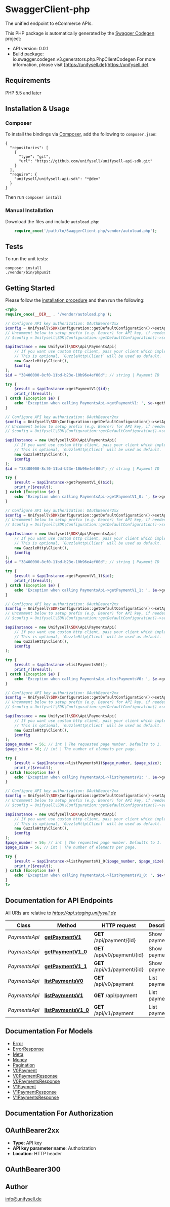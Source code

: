 # SwaggerClient-php
The unified endpoint to eCommerce APIs.

This PHP package is automatically generated by the [Swagger Codegen](https://github.com/swagger-api/swagger-codegen) project:

- API version: 0.0.1
- Build package: io.swagger.codegen.v3.generators.php.PhpClientCodegen
For more information, please visit [https://unifysell.de](https://unifysell.de)

## Requirements

PHP 5.5 and later

## Installation & Usage
### Composer

To install the bindings via [Composer](http://getcomposer.org/), add the following to `composer.json`:

```
{
  "repositories": [
    {
      "type": "git",
      "url": "https://github.com/unifysell/unifysell-api-sdk.git"
    }
  ],
  "require": {
    "unifysell/unifysell-api-sdk": "*@dev"
  }
}
```

Then run `composer install`

### Manual Installation

Download the files and include `autoload.php`:

```php
    require_once('/path/to/SwaggerClient-php/vendor/autoload.php');
```

## Tests

To run the unit tests:

```
composer install
./vendor/bin/phpunit
```

## Getting Started

Please follow the [installation procedure](#installation--usage) and then run the following:

```php
<?php
require_once(__DIR__ . '/vendor/autoload.php');

// Configure API key authorization: OAuthBearer2xx
$config = Unifysell\SDK\Configuration::getDefaultConfiguration()->setApiKey('Authorization', 'YOUR_API_KEY');
// Uncomment below to setup prefix (e.g. Bearer) for API key, if needed
// $config = Unifysell\SDK\Configuration::getDefaultConfiguration()->setApiKeyPrefix('Authorization', 'Bearer');

$apiInstance = new Unifysell\SDK\Api\PaymentsApi(
    // If you want use custom http client, pass your client which implements `GuzzleHttp\ClientInterface`.
    // This is optional, `GuzzleHttp\Client` will be used as default.
    new GuzzleHttp\Client(),
    $config
);
$id = "38400000-8cf0-11bd-b23e-10b96e4ef00d"; // string | Payment ID

try {
    $result = $apiInstance->getPaymentV1($id);
    print_r($result);
} catch (Exception $e) {
    echo 'Exception when calling PaymentsApi->getPaymentV1: ', $e->getMessage(), PHP_EOL;
}

// Configure API key authorization: OAuthBearer2xx
$config = Unifysell\SDK\Configuration::getDefaultConfiguration()->setApiKey('Authorization', 'YOUR_API_KEY');
// Uncomment below to setup prefix (e.g. Bearer) for API key, if needed
// $config = Unifysell\SDK\Configuration::getDefaultConfiguration()->setApiKeyPrefix('Authorization', 'Bearer');

$apiInstance = new Unifysell\SDK\Api\PaymentsApi(
    // If you want use custom http client, pass your client which implements `GuzzleHttp\ClientInterface`.
    // This is optional, `GuzzleHttp\Client` will be used as default.
    new GuzzleHttp\Client(),
    $config
);
$id = "38400000-8cf0-11bd-b23e-10b96e4ef00d"; // string | Payment ID

try {
    $result = $apiInstance->getPaymentV1_0($id);
    print_r($result);
} catch (Exception $e) {
    echo 'Exception when calling PaymentsApi->getPaymentV1_0: ', $e->getMessage(), PHP_EOL;
}

// Configure API key authorization: OAuthBearer2xx
$config = Unifysell\SDK\Configuration::getDefaultConfiguration()->setApiKey('Authorization', 'YOUR_API_KEY');
// Uncomment below to setup prefix (e.g. Bearer) for API key, if needed
// $config = Unifysell\SDK\Configuration::getDefaultConfiguration()->setApiKeyPrefix('Authorization', 'Bearer');

$apiInstance = new Unifysell\SDK\Api\PaymentsApi(
    // If you want use custom http client, pass your client which implements `GuzzleHttp\ClientInterface`.
    // This is optional, `GuzzleHttp\Client` will be used as default.
    new GuzzleHttp\Client(),
    $config
);
$id = "38400000-8cf0-11bd-b23e-10b96e4ef00d"; // string | Payment ID

try {
    $result = $apiInstance->getPaymentV1_1($id);
    print_r($result);
} catch (Exception $e) {
    echo 'Exception when calling PaymentsApi->getPaymentV1_1: ', $e->getMessage(), PHP_EOL;
}

// Configure API key authorization: OAuthBearer2xx
$config = Unifysell\SDK\Configuration::getDefaultConfiguration()->setApiKey('Authorization', 'YOUR_API_KEY');
// Uncomment below to setup prefix (e.g. Bearer) for API key, if needed
// $config = Unifysell\SDK\Configuration::getDefaultConfiguration()->setApiKeyPrefix('Authorization', 'Bearer');

$apiInstance = new Unifysell\SDK\Api\PaymentsApi(
    // If you want use custom http client, pass your client which implements `GuzzleHttp\ClientInterface`.
    // This is optional, `GuzzleHttp\Client` will be used as default.
    new GuzzleHttp\Client(),
    $config
);

try {
    $result = $apiInstance->listPaymentsV0();
    print_r($result);
} catch (Exception $e) {
    echo 'Exception when calling PaymentsApi->listPaymentsV0: ', $e->getMessage(), PHP_EOL;
}

// Configure API key authorization: OAuthBearer2xx
$config = Unifysell\SDK\Configuration::getDefaultConfiguration()->setApiKey('Authorization', 'YOUR_API_KEY');
// Uncomment below to setup prefix (e.g. Bearer) for API key, if needed
// $config = Unifysell\SDK\Configuration::getDefaultConfiguration()->setApiKeyPrefix('Authorization', 'Bearer');

$apiInstance = new Unifysell\SDK\Api\PaymentsApi(
    // If you want use custom http client, pass your client which implements `GuzzleHttp\ClientInterface`.
    // This is optional, `GuzzleHttp\Client` will be used as default.
    new GuzzleHttp\Client(),
    $config
);
$page_number = 56; // int | The requested page number. Defaults to 1.
$page_size = 56; // int | The number of elements per page.

try {
    $result = $apiInstance->listPaymentsV1($page_number, $page_size);
    print_r($result);
} catch (Exception $e) {
    echo 'Exception when calling PaymentsApi->listPaymentsV1: ', $e->getMessage(), PHP_EOL;
}

// Configure API key authorization: OAuthBearer2xx
$config = Unifysell\SDK\Configuration::getDefaultConfiguration()->setApiKey('Authorization', 'YOUR_API_KEY');
// Uncomment below to setup prefix (e.g. Bearer) for API key, if needed
// $config = Unifysell\SDK\Configuration::getDefaultConfiguration()->setApiKeyPrefix('Authorization', 'Bearer');

$apiInstance = new Unifysell\SDK\Api\PaymentsApi(
    // If you want use custom http client, pass your client which implements `GuzzleHttp\ClientInterface`.
    // This is optional, `GuzzleHttp\Client` will be used as default.
    new GuzzleHttp\Client(),
    $config
);
$page_number = 56; // int | The requested page number. Defaults to 1.
$page_size = 56; // int | The number of elements per page.

try {
    $result = $apiInstance->listPaymentsV1_0($page_number, $page_size);
    print_r($result);
} catch (Exception $e) {
    echo 'Exception when calling PaymentsApi->listPaymentsV1_0: ', $e->getMessage(), PHP_EOL;
}
?>
```

## Documentation for API Endpoints

All URIs are relative to *https://api.staging.unifysell.de*

Class | Method | HTTP request | Description
------------ | ------------- | ------------- | -------------
*PaymentsApi* | [**getPaymentV1**](docs/Api/PaymentsApi.md#getpaymentv1) | **GET** /api/payment/{id} | Show payment
*PaymentsApi* | [**getPaymentV1_0**](docs/Api/PaymentsApi.md#getpaymentv1_0) | **GET** /api/v0/payment/{id} | Show payment
*PaymentsApi* | [**getPaymentV1_1**](docs/Api/PaymentsApi.md#getpaymentv1_1) | **GET** /api/v1/payment/{id} | Show payment
*PaymentsApi* | [**listPaymentsV0**](docs/Api/PaymentsApi.md#listpaymentsv0) | **GET** /api/v0/payment | List payments
*PaymentsApi* | [**listPaymentsV1**](docs/Api/PaymentsApi.md#listpaymentsv1) | **GET** /api/payment | List payments
*PaymentsApi* | [**listPaymentsV1_0**](docs/Api/PaymentsApi.md#listpaymentsv1_0) | **GET** /api/v1/payment | List payments

## Documentation For Models

 - [Error](docs/Model/Error.md)
 - [ErrorResponse](docs/Model/ErrorResponse.md)
 - [Meta](docs/Model/Meta.md)
 - [Money](docs/Model/Money.md)
 - [Pagination](docs/Model/Pagination.md)
 - [V0Payment](docs/Model/V0Payment.md)
 - [V0PaymentResponse](docs/Model/V0PaymentResponse.md)
 - [V0PaymentsResponse](docs/Model/V0PaymentsResponse.md)
 - [V1Payment](docs/Model/V1Payment.md)
 - [V1PaymentResponse](docs/Model/V1PaymentResponse.md)
 - [V1PaymentsResponse](docs/Model/V1PaymentsResponse.md)

## Documentation For Authorization


## OAuthBearer2xx

- **Type**: API key
- **API key parameter name**: Authorization
- **Location**: HTTP header

## OAuthBearer300



## Author

info@unifysell.de

